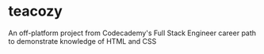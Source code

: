 # teacozy
An off-platform project from Codecademy's Full Stack Engineer career path to demonstrate knowledge of HTML and CSS
